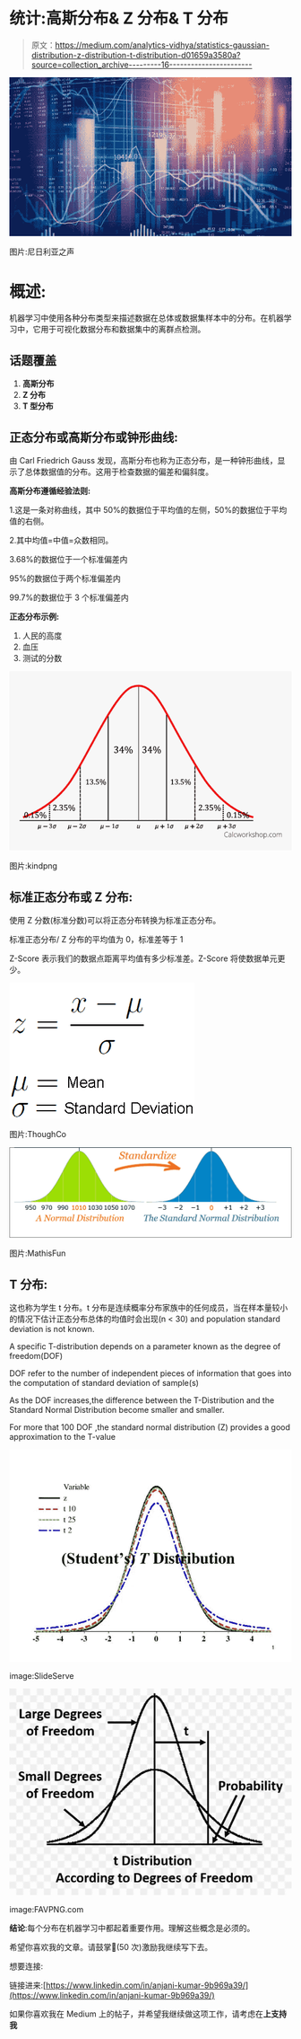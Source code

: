 # 统计:高斯分布& Z 分布& T 分布

> 原文：<https://medium.com/analytics-vidhya/statistics-gaussian-distribution-z-distribution-t-distribution-d01659a3580a?source=collection_archive---------16----------------------->

![](img/31ac7fed8c2fc28b3c19fe6687153f52.png)

图片:尼日利亚之声

# **概述:**

机器学习中使用各种分布类型来描述数据在总体或数据集样本中的分布。在机器学习中，它用于可视化数据分布和数据集中的离群点检测。

## **话题覆盖**

1.  **高斯分布**
2.  **Z 分布**
3.  **T 型分布**

## **正态分布或高斯分布或钟形曲线:**

由 Carl Friedrich Gauss 发现，高斯分布也称为正态分布，是一种钟形曲线，显示了总体数据值的分布。这用于检查数据的偏差和偏斜度。

**高斯分布遵循经验法则:**

1.这是一条对称曲线，其中 50%的数据位于平均值的左侧，50%的数据位于平均值的右侧。

2.其中均值=中值=众数相同。

3.68%的数据位于一个标准偏差内

95%的数据位于两个标准偏差内

99.7%的数据位于 3 个标准偏差内

**正态分布示例:**

1.  人民的高度
2.  血压
3.  测试的分数

![](img/8ee5dc6d3cd1cfb10d4e59b2f6a2f2bf.png)

图片:kindpng

## **标准正态分布或 Z 分布:**

使用 Z 分数(标准分数)可以将正态分布转换为标准正态分布。

标准正态分布/ Z 分布的平均值为 0，标准差等于 1

Z-Score 表示我们的数据点距离平均值有多少标准差。Z-Score 将使数据单元更少。

![](img/7102a1c63024d591bf88e4bbd3d2be28.png)

图片:ThoughCo

![](img/a845cdd15eb7eaad3d520217592df70b.png)

图片:MathisFun

## **T 分布:**

这也称为学生 t 分布。t 分布是连续概率分布家族中的任何成员，当在样本量较小的情况下估计正态分布总体的均值时会出现(n < 30) and population standard deviation is not known.

A specific T-distribution depends on a parameter known as the degree of freedom(DOF)

DOF refer to the number of independent pieces of information that goes into the computation of standard deviation of sample(s)

As the DOF increases,the difference between the T-Distribution and the Standard Normal Distribution become smaller and smaller.

For more that 100 DOF ,the standard normal distribution (Z) provides a good approximation to the T-value

![](img/5f583a331bbc99beeb7e1ec7b724f2a7.png)

image:SlideServe

![](img/414e8214037717fa96302480030710b8.png)

image:FAVPNG.com

**结论**:每个分布在机器学习中都起着重要作用。理解这些概念是必须的。

希望你喜欢我的文章。请鼓掌👏(50 次)激励我继续写下去。

想要连接:

链接进来:[https://www.linkedin.com/in/anjani-kumar-9b969a39/](https://www.linkedin.com/in/anjani-kumar-9b969a39/)

如果你喜欢我在 Medium 上的帖子，并希望我继续做这项工作，请考虑在[](https://www.patreon.com/anjanikumar)**上支持我**